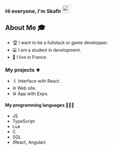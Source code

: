 ### Hi everyone, I'm Skafir <img src="https://media.giphy.com/media/hvRJCLFzcasrR4ia7z/giphy.gif" width="25px">

<h2> About Me 🎓 </h2>

- 🏆 I want to be a fullstack or game developper.
- 💻 I am a student in development.
- 👯 I live in France.

<h3> My projects ⚜️ </h3>

- 🖇 Interface with React.
- 🌐 Web site.
- ⚙ App with Expo.

<h4> My programming languages 👨🏻‍💻 </h4>

- JS
- TypeScript
- Lua 
- C
- SQL
- (React, Angular)
